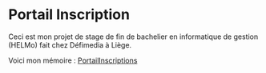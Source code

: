 # Portail Inscription
Ceci est mon projet de stage de fin de bachelier en informatique de gestion (HELMo) fait chez Défimedia à Liège.

Voici mon mémoire : <a href="">PortailInscriptions</a>
